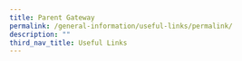 ```yaml
---
title: Parent Gateway
permalink: /general-information/useful-links/permalink/
description: ""
third_nav_title: Useful Links
---
```

